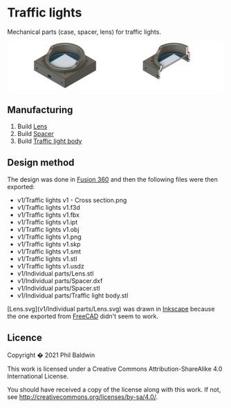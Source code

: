 # Traffic lights

Mechanical parts (case, spacer, lens) for traffic lights.

<img src="v1/Traffic lights v1.png" width="50%" /><img src="v1/Traffic lights v1 - Cross section.png" width="50%" />

## Manufacturing

1. Build [Lens](Manufacturing/Lens.md)
2. Build [Spacer](Manufacturing/Spacer.md)
3. Build [Traffic light body](Manufacturing/Traffic%20light%20body.md)

## Design method

The design was done in [Fusion 360](https://www.autodesk.com/products/fusion-360/personal) and then the following files were then exported:

* v1/Traffic lights v1 - Cross section.png
* v1/Traffic lights v1.f3d
* v1/Traffic lights v1.fbx
* v1/Traffic lights v1.ipt
* v1/Traffic lights v1.obj
* v1/Traffic lights v1.png
* v1/Traffic lights v1.skp
* v1/Traffic lights v1.smt
* v1/Traffic lights v1.stl
* v1/Traffic lights v1.usdz
* v1/Individual parts/Lens.stl
* v1/Individual parts/Spacer.dxf
* v1/Individual parts/Spacer.stl
* v1/Individual parts/Traffic light body.stl

[Lens.svg](v1/Individual parts/Lens.svg) was drawn in [Inkscape](https://www.freecadweb.org/) because the one exported from [FreeCAD](https://www.freecadweb.org/) didn't seem to work.

## Licence

Copyright � 2021 Phil Baldwin

This work is licensed under a Creative Commons Attribution-ShareAlike 4.0 International License.

You should have received a copy of the license along with this work. If not, see <http://creativecommons.org/licenses/by-sa/4.0/>.
